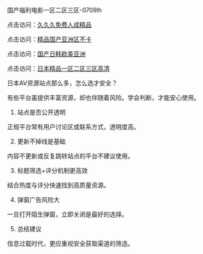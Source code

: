 国产福利电影一区二区三区-0709lh

点击访问：<a href="https://heiliaowzu4ur.pages.dev">久久久免费人成精品</a>

点击访问：<a href="https://heiliao2dmwwy.pages.dev">精品国产亚洲区不卡</a>

点击访问：<a href="https://heiliaoga6s9v.pages.dev">国产日韩欧美亚洲</a>

点击访问：<a href="https://heiliao2dmwwy.pages.dev">日本精品一区二区三区高清</a>

日本AV资源站点那么多，怎么选才安全？

有些平台虽提供丰富资源，却也伴随着风险。学会判断，才能安心使用。

1. 站点是否公开透明

正规平台常有用户讨论区或联系方式，透明度高。

2. 更新不掉线是基础

内容不更新或反复跳转站点的平台不建议使用。

3. 标题筛选+评分机制更高效

结合热度与评分快速找到高质量资源。

4. 弹窗广告风险大

一旦打开陌生弹窗，立即关闭是最好的选择。

5. 总结建议

信息过载时代，更应重视安全获取渠道的筛选。

<span style="display:none;">[Canonical link]( https://github.com/lh070925/12490 ）</span>
